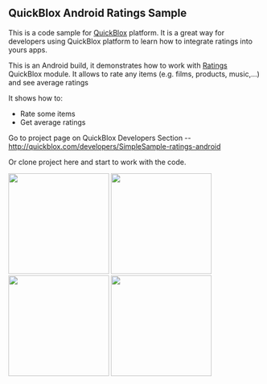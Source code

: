 ## QuickBlox Android Ratings Sample

This is a code sample for [QuickBlox](http://quickblox.com/) platform. It is a great way for developers using QuickBlox platform to learn how to integrate ratings into yours apps.

This is an Android build, it demonstrates how to work with [Ratings](http://quickblox.com/developers/Ratings) QuickBlox module.
It allows to rate any items (e.g. films, products, music,...) and see average ratings

It shows how to:
<ul>
<li> Rate some items</li>
<li> Get average ratings </li>
</ul>

Go to project page on QuickBlox Developers Section -- <http://quickblox.com/developers/SimpleSample-ratings-android>

Or clone project here and start to work with the code.

<img src="http://files.quickblox.com/Sample_Ratings_1.png" width=200 />&nbsp;<img src="http://files.quickblox.com/Sample_Ratings_2.png" width=200 />&nbsp;<img src="http://files.quickblox.com/Sample_Ratings_3.png" width=200 />&nbsp;<img src="http://files.quickblox.com/Sample_Ratings_4.png" width=200 />&nbsp;
